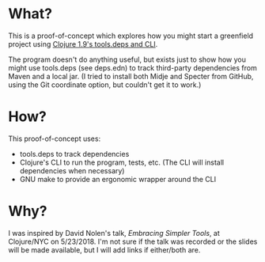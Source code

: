 # What?
This is a proof-of-concept which explores how you might start a greenfield
project using [Clojure 1.9's tools.deps and CLI](https://clojure.org/guides/deps_and_cli).

The program doesn't do anything useful, but exists just to show how you might
use tools.deps (see deps.edn) to track third-party dependencies from Maven and
a local jar. (I tried to install both Midje and Specter from GitHub, using the
Git coordinate option, but couldn't get it to work.)

# How?
This proof-of-concept uses:
- tools.deps to track dependencies
- Clojure's CLI to run the program, tests, etc. (The CLI will install
dependencies when necessary)
- GNU make to provide an ergonomic wrapper around the CLI

# Why?
I was inspired by David Nolen's talk, _Embracing Simpler Tools_, at Clojure/NYC
on 5/23/2018. I'm not sure if the talk was recorded or the slides will be made
available, but I will add links if either/both are.
